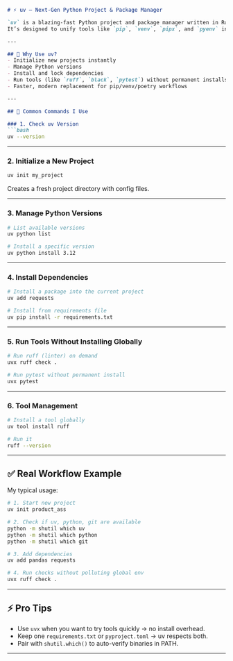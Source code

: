 ````markdown
# ⚡ uv — Next-Gen Python Project & Package Manager

`uv` is a blazing-fast Python project and package manager written in Rust.  
It’s designed to unify tools like `pip`, `venv`, `pipx`, and `pyenv` into a single interface.

---

## 🔹 Why Use uv?
- Initialize new projects instantly
- Manage Python versions
- Install and lock dependencies
- Run tools (like `ruff`, `black`, `pytest`) without permanent installs
- Faster, modern replacement for pip/venv/poetry workflows

---

## 🚀 Common Commands I Use

### 1. Check uv Version
```bash
uv --version
````

---

### 2. Initialize a New Project

```bash
uv init my_project
```

Creates a fresh project directory with config files.

---

### 3. Manage Python Versions

```bash
# List available versions
uv python list

# Install a specific version
uv python install 3.12
```

---

### 4. Install Dependencies

```bash
# Install a package into the current project
uv add requests

# Install from requirements file
uv pip install -r requirements.txt
```

---

### 5. Run Tools Without Installing Globally

```bash
# Run ruff (linter) on demand
uvx ruff check .

# Run pytest without permanent install
uvx pytest
```

---

### 6. Tool Management

```bash
# Install a tool globally
uv tool install ruff

# Run it
ruff --version
```

---

## ✅ Real Workflow Example

My typical usage:

```bash
# 1. Start new project
uv init product_ass

# 2. Check if uv, python, git are available
python -m shutil which uv
python -m shutil which python
python -m shutil which git

# 3. Add dependencies
uv add pandas requests

# 4. Run checks without polluting global env
uvx ruff check .
```

---

## ⚡ Pro Tips

* Use `uvx` when you want to try tools quickly → no install overhead.
* Keep one `requirements.txt` or `pyproject.toml` → uv respects both.
* Pair with `shutil.which()` to auto-verify binaries in PATH.

---